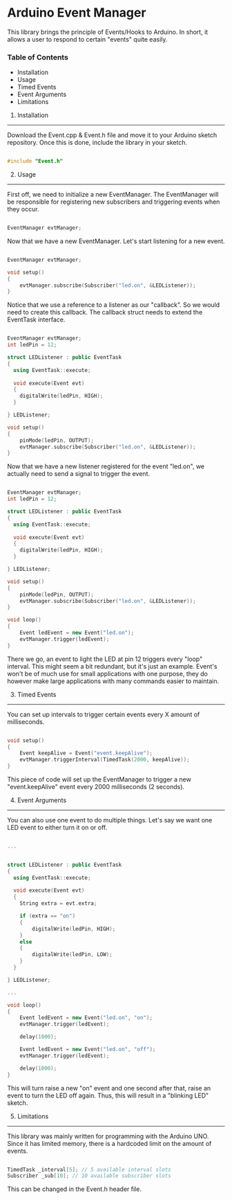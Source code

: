 Arduino Event Manager
=====================

This library brings the principle of Events/Hooks to Arduino. In short, it allows a user
to respond to certain "events" quite easily.

### Table of Contents
* Installation
* Usage
* Timed Events
* Event Arguments
* Limitations


1. Installation
---------------

Download the Event.cpp & Event.h file and move it to your Arduino sketch repository. Once this is done, include the library in your sketch.

``` cpp

#include "Event.h"

```


2. Usage
--------

First off, we need to initialize a new EventManager. The EventManager will be responsible for registering new subscribers and triggering events when they occur.

``` cpp

EventManager evtManager;

```

Now that we have a new EventManager. Let's start listening for a new event.

``` cpp

EventManager evtManager;

void setup() 
{
	evtManager.subscribe(Subscriber("led.on", &LEDListener));
}

```

Notice that we use a reference to a listener as our "callback". So we would need to create this callback. The callback struct needs to extend the EventTask interface.

``` cpp

EventManager evtManager;
int ledPin = 12;

struct LEDListener : public EventTask
{
  using EventTask::execute;
  
  void execute(Event evt)
  {
  	digitalWrite(ledPin, HIGH);
  }

} LEDListener;

void setup() 
{
	pinMode(ledPin, OUTPUT);
	evtManager.subscribe(Subscriber("led.on", &LEDListener));
}

```

Now that we have a new listener registered for the event "led.on", we actually need to send a signal to trigger the event.

``` cpp

EventManager evtManager;
int ledPin = 12;

struct LEDListener : public EventTask
{
  using EventTask::execute;
  
  void execute(Event evt)
  {
  	digitalWrite(ledPin, HIGH);
  }

} LEDListener;

void setup() 
{
	pinMode(ledPin, OUTPUT);
	evtManager.subscribe(Subscriber("led.on", &LEDListener));
}

void loop()
{
	Event ledEvent = new Event("led.on");
	evtManager.trigger(ledEvent);
}

```

There we go, an event to light the LED at pin 12 triggers every "loop" interval. This might seem a bit redundant, but it's just an example. Event's won't be of much use for small applications with one purpose, they do however make large applications with many commands easier to maintain.


3. Timed Events
---------------

You can set up intervals to trigger certain events every X amount of milliseconds.

``` cpp

void setup()
{
	Event keepAlive = Event("event.keepAlive");
    evtManager.triggerInterval(TimedTask(2000, keepAlive));  
}

```

This piece of code will set up the EventManager to trigger a new "event.keepAlive" event every 2000 milliseconds (2 seconds).

4. Event Arguments
------------------

You can also use one event to do multiple things. Let's say we want one LED event to either turn it on or off.

``` cpp

...


struct LEDListener : public EventTask
{
  using EventTask::execute;
  
  void execute(Event evt)
  {
  	String extra = evt.extra;

  	if (extra == "on")
  	{
  		digitalWrite(ledPin, HIGH);
  	}
  	else
  	{
  		digitalWrite(ledPin, LOW);
  	}
  }

} LEDListener;

...

void loop()
{
	Event ledEvent = new Event("led.on", "on");
	evtManager.trigger(ledEvent);

	delay(1000);

	Event ledEvent = new Event("led.on", "off");
	evtManager.trigger(ledEvent);

	delay(1000);
}

```

This will turn raise a new "on" event and one second after that, raise an event to turn the LED off again. Thus, this will result in a "blinking LED" sketch.

5. Limitations
--------------

This library was mainly written for programming with the Arduino UNO. Since it has limited memory, there is a hardcoded limit on the amount of events.

``` cpp

TimedTask _interval[5]; // 5 available interval slots
Subscriber _sub[10]; // 10 available subscriber slots

```

This can be changed in the Event.h header file.
